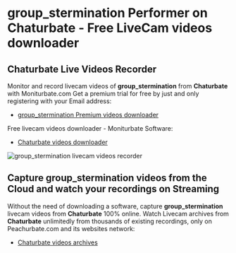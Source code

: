 # group_stermination Performer on Chaturbate - Free LiveCam videos downloader

## Chaturbate Live Videos Recorder

Monitor and record livecam videos of **group_stermination** from **Chaturbate** with Moniturbate.com
Get a premium trial for free by just and only registering with your Email address:
* [group_stermination Premium videos downloader](https://moniturbate.com/request-demo-licence-key.html)

Free livecam videos downloader - Moniturbate Software:
* [Chaturbate videos downloader](https://moniturbate.com/moniturbate-download-software.html)

![group_stermination livecam videos recorder](https://peachurnet.com/templates/moniturbate-software.png)


## Capture group_stermination videos from the Cloud and watch your recordings on Streaming

Without the need of downloading a software, capture **group_stermination** livecam videos from **Chaturbate** 100% online.
Watch Livecam archives from **Chaturbate** unlimitedly from thousands of existing recordings, only on Peachurbate.com and its websites network:
* [Chaturbate videos archives](https://peachurnet.com/)